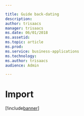 ```yaml
---

title: Guide back-dating
description: 
author: trisaacs
manager: trisaacs
ms.date: 06/01/2018
ms.assetid: 
ms.topic: article
ms.prod: 
ms.service: business-applications
ms.technology: 
ms.author: trisaacs
audience: Admin

---
```

#  Import 

[!include[banner](../../../includes/banner.md)]


